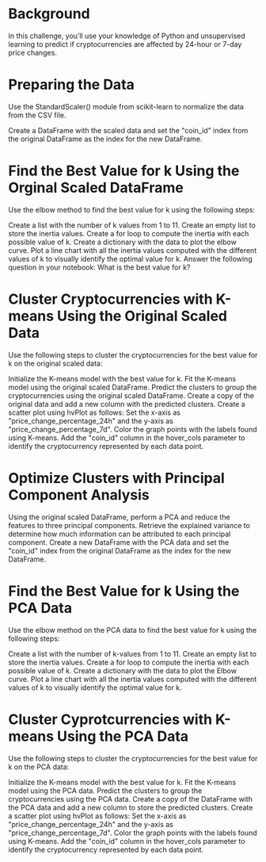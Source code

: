 # Background
In this challenge, you’ll use your knowledge of Python and unsupervised learning to predict if cryptocurrencies are affected by 24-hour or 7-day price changes.

# Preparing the Data
Use the StandardScaler() module from scikit-learn to normalize the data from the CSV file.

Create a DataFrame with the scaled data and set the "coin_id" index from the original DataFrame as the index for the new DataFrame.

# Find the Best Value for k Using the Orginal Scaled DataFrame
Use the elbow method to find the best value for k using the following steps:

Create a list with the number of k values from 1 to 11.
Create an empty list to store the inertia values.
Create a for loop to compute the inertia with each possible value of k.
Create a dictionary with the data to plot the elbow curve.
Plot a line chart with all the inertia values computed with the different values of k to visually identify the optimal value for k.
Answer the following question in your notebook: What is the best value for k?

# Cluster Cryptocurrencies with K-means Using the Original Scaled Data
Use the following steps to cluster the cryptocurrencies for the best value for k on the original scaled data:

Initialize the K-means model with the best value for k.
Fit the K-means model using the original scaled DataFrame.
Predict the clusters to group the cryptocurrencies using the original scaled DataFrame.
Create a copy of the original data and add a new column with the predicted clusters.
Create a scatter plot using hvPlot as follows:
  Set the x-axis as "price_change_percentage_24h" and the y-axis as "price_change_percentage_7d".
  Color the graph points with the labels found using K-means.
  Add the "coin_id" column in the hover_cols parameter to identify the cryptocurrency represented by each       data point.

# Optimize Clusters with Principal Component Analysis
Using the original scaled DataFrame, perform a PCA and reduce the features to three principal components.
Retrieve the explained variance to determine how much information can be attributed to each principal component.
Create a new DataFrame with the PCA data and set the "coin_id" index from the original DataFrame as the index for the new DataFrame.

# Find the Best Value for k Using the PCA Data
Use the elbow method on the PCA data to find the best value for k using the following steps:

Create a list with the number of k-values from 1 to 11.
Create an empty list to store the inertia values.
Create a for loop to compute the inertia with each possible value of k.
Create a dictionary with the data to plot the Elbow curve.
Plot a line chart with all the inertia values computed with the different values of k to visually identify the optimal value for k.

# Cluster Cyprotcurrencies with K-means Using the PCA Data
Use the following steps to cluster the cryptocurrencies for the best value for k on the PCA data:

Initialize the K-means model with the best value for k.
Fit the K-means model using the PCA data.
Predict the clusters to group the cryptocurrencies using the PCA data.
Create a copy of the DataFrame with the PCA data and add a new column to store the predicted clusters.
Create a scatter plot using hvPlot as follows:
  Set the x-axis as "price_change_percentage_24h" and the y-axis as "price_change_percentage_7d".
  Color the graph points with the labels found using K-means.
  Add the "coin_id" column in the hover_cols parameter to identify the cryptocurrency represented by each       data point.
